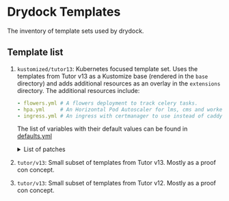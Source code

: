 # Drydock Templates

The inventory of template sets used by drydock.

## Template list

1. `kustomized/tutor13`: Kubernetes focused template set. Uses the templates from Tutor v13 as a Kustomize
    base (rendered in the `base` directory) and adds additional resources as an overlay in the
    `extensions` directory.
    The additional resources include:

    ```yaml
    - flowers.yml # A flowers deployment to track celery tasks.
    - hpa.yml     # An Horizontal Pod Autoscaler for lms, cms and workers.
    - ingress.yml # An ingress with certmanager to use instead of caddy as web proxy.
    ```

    The list of variables with their default values can be found in [defaults.yml](kustomized/tutor13/defaults.yml)

    <details>
    <summary>List of patches</summary>

    ```
    {{ patch("drydock-kustomization-resources")}}
    {{ patch("drydock-kustomization-patches")}}
    {{ patch("drydock-overrides") }}
    ```
    </details>

2. `tutor/v13`: Small subset of templates from Tutor v13. Mostly as a proof con concept.

3. `tutor/v13`: Small subset of templates from Tutor v12. Mostly as a proof con concept.
